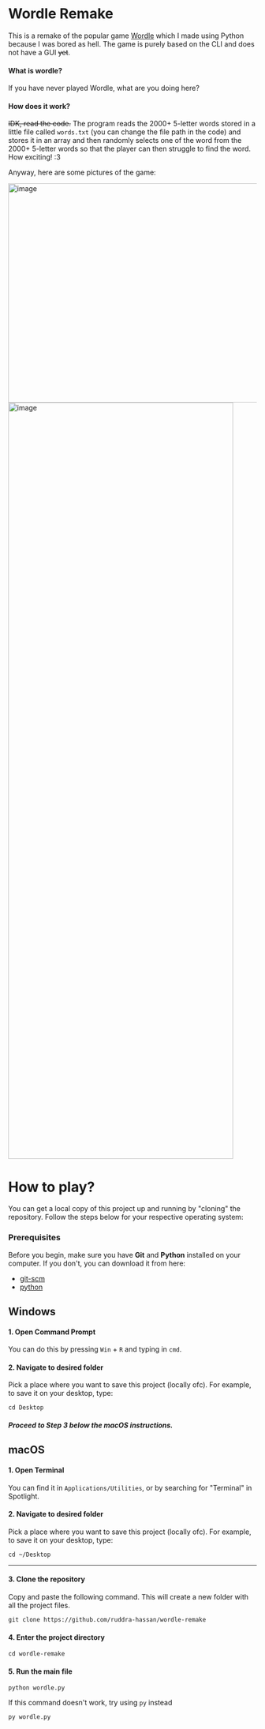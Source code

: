 # Wordle Remake

This is a remake of the popular game [Wordle](https://www.nytimes.com/games/wordle/index.html) which I made using Python because I was bored as hell. The game is purely based on the CLI and does not have a GUI ~~yet~~.

#### What is wordle? 
If you have never played Wordle, what are you doing here?

#### How does it work?
~~IDK, read the code.~~ The program reads the 2000+ 5-letter words stored in a little file called `words.txt` (you can change the file path in the code) and stores it in an array and then randomly selects one of the word from the 2000+ 5-letter words so that the player can then struggle to find the word. How exciting! :3

Anyway, here are some pictures of the game:

<img width="790" height="444" alt="image" src="https://github.com/user-attachments/assets/135d063f-8de6-4249-b0e4-1f485003297e" />

<img width="456" height="1533" alt="image" src="https://github.com/user-attachments/assets/91eef3f1-8628-428c-8b53-8ff1bbf5bb54" />

# How to play?
You can get a local copy of this project up and running by "cloning" the repository. Follow the steps below for your respective operating system:

### Prerequisites
Before you begin, make sure you have **Git** and **Python** installed on your computer. If you don't, you can download it from here:
- [git-scm](https://git-scm.com/downloads)
- [python](https://www.python.org/downloads/)

## Windows
#### 1. Open Command Prompt
You can do this by pressing `Win` + `R` and typing in `cmd`.
#### 2. Navigate to desired folder
Pick a place where you want to save this project (locally ofc). For example, to save it on your desktop, type:

`cd Desktop`

##### Proceed to **Step 3** below the macOS instructions.

## macOS
#### 1. Open Terminal
You can find it in `Applications/Utilities`, or by searching for "Terminal" in Spotlight.
#### 2. Navigate to desired folder
Pick a place where you want to save this project (locally ofc). For example, to save it on your desktop, type:

`cd ~/Desktop`

---

#### 3. Clone the repository
Copy and paste the following command. This will create a new folder with all the project files.

`git clone https://github.com/ruddra-hassan/wordle-remake`

#### 4. Enter the project directory
`cd wordle-remake`

#### 5. Run the main file
`python wordle.py`

If this command doesn't work, try using `py` instead

`py wordle.py`


